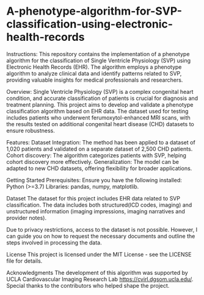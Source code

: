 # A-phenotype-algorithm-for-SVP-classification-using-electronic-health-records

Instructions:
This repository contains the implementation of a phenotype algorithm for the classification of Single Ventricle Physiology (SVP) using Electronic Health Records (EHR). The algorithm employs a phenotype algorithm to analyze clinical data and identify patterns related to SVP, providing valuable insights for medical professionals and researchers.

Overview:
Single Ventricle Physiology (SVP) is a complex congenital heart condition, and accurate classification of patients is crucial for diagnosis and treatment planning. This project aims to develop and validate a phenotype classification algorithm based on EHR data. The dataset used for testing includes patients who underwent ferumoxytol-enhanced MRI scans, with the results tested on additional congenital heart disease (CHD) datasets to ensure robustness.

Features:
Dataset Integration: The method has been applied to a dataset of 1,020 patients and validated on a separate dataset of 2,500 CHD patients.
Cohort discovery: The algorithm categorizes patients with SVP, helping cohort discovery more effectively.
Generalization: The model can be adapted to new CHD datasets, offering flexibility for broader applications.

Getting Started
Prerequisites:
Ensure you have the following installed:
Python (>=3.7)
Libraries: pandas, numpy, matplotlib.

Dataset
The dataset for this project includes EHR data related to SVP classification. The data includes both structured(ICD codes, imaging) and unstructured information (imaging impressions, imaging narratives and provider notes).

Due to privacy restrictions, access to the dataset is not possible. However, I can guide you on how to request the necessary documents and outline the steps involved in processing the data.

License
This project is licensed under the MIT License - see the LICENSE file for details.

Acknowledgments
The development of this algorithm was supported by UCLA Cardiovascular Imaging Research Lab https://cvirl.dgsom.ucla.edu/.
Special thanks to the contributors who helped shape the project.

